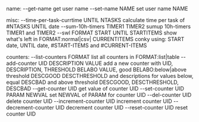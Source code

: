 name:
  --get-name                            get user name
  --set-name NAME                       set user name NAME

misc:
  --time-per-task-currtime UNTIL NTASKS calculate time per task of #NTASKS
                                        UNTIL date
  --sum-10h-timers TIMER1 TIMER2        sumup 10h-timers TIMER1 and TIMER2
  --swl FORMAT START UNTIL STARTITEMS   show what's left in FORMAT:normal|csv|
        CURRENTITEMS                    conky using: START date, UNTIL date,
                                        #START-ITEMS and #CURRENT-ITEMS

counters:
  --list-counters FORMAT                list all counters in FORMAT:list|table
  --add-counter UID DESCRIPTION VALUE   add a new counter with UID, DESCRIPTION,
                THRESHOLD BELABO        VALUE, good BELABO:below|above threshold
                DESCGOOD DESCTHRESHOLD  and descriptions for values below, equal
                DESCBAD                 and above threshold DESCGOOD,
                                        DESCTHRESHOLD, DESCBAD
  --get-counter UID                     get value of counter UID
  --set-counter UID PARAM NEWVAL        set NEWVAL of PARAM for counter UID
  --del-counter UID                     delete counter UID
  --increment-counter UID               increment counter UID
  --decrement-counter UID               decrement counter UID
  --reset-counter UID                   reset counter UID
